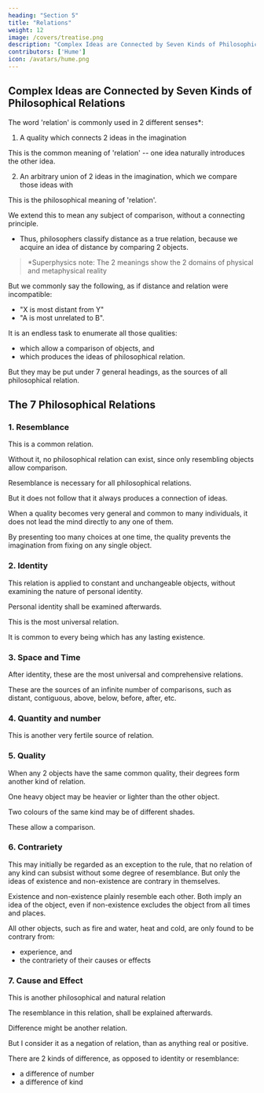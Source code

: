 ```yaml
---
heading: "Section 5"
title: "Relations"
weight: 12
image: /covers/treatise.png
description: "Complex Ideas are Connected by Seven Kinds of Philosophical Relations"
contributors: ['Hume']
icon: /avatars/hume.png
---
```



## Complex Ideas are Connected by Seven Kinds of Philosophical Relations

The word 'relation' is commonly used in 2 different senses*:

1. A quality which connects 2 ideas in the imagination

This is the common meaning of 'relation' -- one idea naturally introduces the other idea. 

2. An arbitrary union of 2 ideas in the imagination, which we compare those ideas with

This is the philosophical meaning of 'relation'.

We extend this to mean any subject of comparison, without a connecting principle.
- Thus, philosophers classify distance as a true relation, because we acquire an idea of distance by comparing 2 objects.


> *Superphysics note: The 2 meanings show the 2 domains of physical and metaphysical reality



But we commonly say the following, as if distance and relation were incompatible:
- "X is most distant from Y"
- "A is most unrelated to B".

It is an endless task to enumerate all those qualities:
- which allow a comparison of objects, and
- which produces the ideas of philosophical relation.

But they may be put under 7 general headings, as the sources of all philosophical relation.


## The 7 Philosophical Relations

### 1. Resemblance

This is a common relation.

Without it, no philosophical relation can exist, since only resembling objects allow comparison.

Resemblance is necessary for all philosophical relations.

But it does not follow that it always produces a connection of ideas.

When a quality becomes very general and common to many individuals, it does not lead the mind directly to any one of them.

By presenting too many choices at one time, the quality prevents the imagination from fixing on any single object.


### 2. Identity

This relation is applied to constant and unchangeable objects, without examining the nature of personal identity.

Personal identity shall be examined afterwards.

This is the most universal relation.

It is common to every being which has any lasting existence.


### 3. Space and Time

After identity, these are the most universal and comprehensive relations.

These are the sources of an infinite number of comparisons, such as distant, contiguous, above, below, before, after, etc.


### 4. Quantity and number

This is another very fertile source of relation.



### 5. Quality

When any 2 objects have the same common quality, their degrees form another kind of relation.

One heavy object may be heavier or lighter than the other object.

Two colours of the same kind may be of different shades.

These allow a comparison.


### 6. Contrariety

This may initially be regarded as an exception to the rule, that no relation of any kind can subsist without some degree of resemblance.
But only the ideas of existence and non-existence are contrary in themselves.

Existence and non-existence plainly resemble each other.
Both imply an idea of the object, even if non-existence excludes the object from all times and places.

All other objects, such as fire and water, heat and cold, are only found to be contrary from:
- experience, and
- the contrariety of their causes or effects


### 7. Cause and Effect

This is another philosophical and natural relation

The resemblance in this relation, shall be explained afterwards.

Difference might be another relation.

But I consider it as a negation of relation, than as anything real or positive.

There are 2 kinds of difference, as opposed to identity or resemblance:
- a difference of number
- a difference of kind
